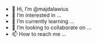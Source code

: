 - 👋 Hi, I’m @majdalawius
- 👀 I’m interested in ...
- 🌱 I’m currently learning ...
- 💞️ I’m looking to collaborate on ...
- 📫 How to reach me ...

<!---
majdalawius/majdalawius is a ✨ special ✨ repository because its `README.md` (this file) appears on your GitHub profile.
You can click the Preview link to take a look at your changes.
--->

